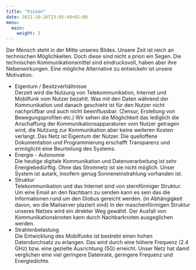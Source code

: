```yaml
---
title: "Vision"
date: 2021-10-26T23:05:49+02:00
menu:
  main:
    weight: 2
---
```

Der Mensch steht in der Mitte unseres Bildes. Unsere Zeit ist 
reich an technischen Möglichkeiten. Doch diese sind nicht a priori 
ein Segen. Die technischen Kommunikationsmittel sind eindrucksvoll, 
haben aber ihre Nebenwirkungen. 
Eine mögliche Alternative zu entwickeln ist unsere Motivation.

- Eigentum / Besitzverhältnisse<br>
  Derzeit wird die Nutzung von Telekommunikation, Internet und Mobilfunk 
  vom Nutzer bezahlt. Was mit den Daten während der Kommunikation und danach
  geschieht ist für den Nutzer nicht nachprüfbar und auch nicht beeinflussbar. 
  (Zensur, Erstellung von Bewegungsprofilen etc.)
  Wir sehen die Möglichkeit das lediglich die Anschaffung der 
  Kommunikationsapparaturen vom Nutzer getragen wird, die Nutzung zur 
  Kommunikation aber keine weiteren Kosten verlangt. Das Netz ist Eigentum 
  der Nutzer.
  Die quelloffene Dokumentation und Programmierung erschafft Transparenz und 
  ermöglicht eine Beurteilung des Systems.
- Energie - Autonomie<br>
  Die heutige digitale Kommunikation und Datenverarbeitung ist sehr Energiebedürftig. 
  Ohne das Stromnetz ist sie nicht möglich.
  Unser System ist autark, insofern genug Sonneneinstrahlung vorhanden ist.
- Struktur<br>
  Telekommunikation und das Internet sind von sternförmiger Struktur. 
  Um eine Email an   den Nachbarn zu senden kann es sein das die 
  Informationen rund um den Globus gereicht werden. 
  (in Abhängigkeit davon, wo die Mailserver plaziert sind) 
  In der maschenförmigen Struktur unseres Netzes wird ein direkter 
  Weg gewählt. 
  Der Ausfall von Kommunikationsknoten kann durch Nachbarknoten 
  ausgeglichen werden.
- Strahlenbelastung<br>
  Die Entwicklung des Mobilfunks ist bestrebt einen hohen Datendurchsatz 
  zu erlangen. 
  Das wird durch eine höhere Frequenz (2.4 GHz) bzw. eine gezielte 
  Ausrichtung (5G) erreicht.
  Unser Netz hat damit verglichen eine viel geringere Datenrate, 
  geringere Frequenz und Energiedichte.



